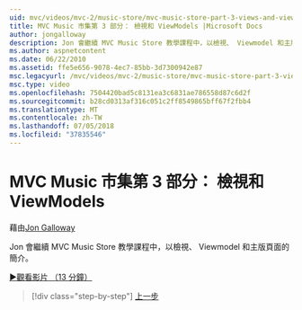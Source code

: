 ```yaml
---
uid: mvc/videos/mvc-2/music-store/mvc-music-store-part-3-views-and-viewmodels
title: MVC Music 市集第 3 部分： 檢視和 ViewModels |Microsoft Docs
author: jongalloway
description: Jon 會繼續 MVC Music Store 教學課程中，以檢視、 Viewmodel 和主版頁面的簡介。
ms.author: aspnetcontent
ms.date: 06/22/2010
ms.assetid: ffe5e656-9078-4ec7-85bb-3d7300942e87
msc.legacyurl: /mvc/videos/mvc-2/music-store/mvc-music-store-part-3-views-and-viewmodels
msc.type: video
ms.openlocfilehash: 7504420bad5c8131ea3c6831ae786558d87c6d2f
ms.sourcegitcommit: b28cd0313af316c051c2ff8549865bff67f2fbb4
ms.translationtype: MT
ms.contentlocale: zh-TW
ms.lasthandoff: 07/05/2018
ms.locfileid: "37835546"
---
```

<a name="mvc-music-store-part-3-views-and-viewmodels"></a>MVC Music 市集第 3 部分： 檢視和 ViewModels
====================
藉由[Jon Galloway](https://github.com/jongalloway)

Jon 會繼續 MVC Music Store 教學課程中，以檢視、 Viewmodel 和主版頁面的簡介。

[&#9654;觀看影片 （13 分鐘）](https://channel9.msdn.com/Blogs/ASP-NET-Site-Videos/mvc-music-store-part-3-views-and-viewmodels)

> [!div class="step-by-step"]
> [上一步](mvc-music-store-part-2-controllers.md)
